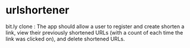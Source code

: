 # urlshortener
bit.ly clone :
The app should allow a user to register and create shorten a link, view their previously shortened URLs (with a count of each time the link was clicked on), and delete shortened URLs. 
